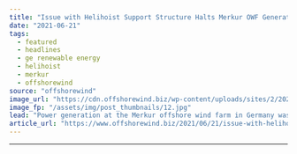 ```yaml
---
title: "Issue with Helihoist Support Structure Halts Merkur OWF Generation"
date: "2021-06-21"
tags: 
  - featured
  - headlines
  - ge renewable energy
  - helihoist
  - merkur
  - offshorewind
source: "offshorewind"
image_url: "https://cdn.offshorewind.biz/wp-content/uploads/sites/2/2021/06/21120503/Merkur-Offshore-GmbH_.jpg"
image_fp: "/assets/img/post_thumbnails/12.jpg"
lead: "Power generation at the Merkur offshore wind farm in Germany was recently brought to"
article_url: "https://www.offshorewind.biz/2021/06/21/issue-with-helihoist-support-structure-halts-merkur-owf-generation/"
---
```


---
